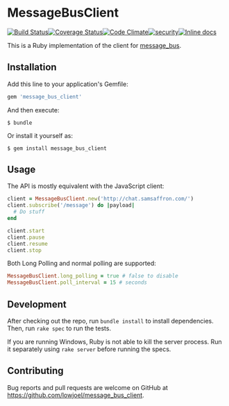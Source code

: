 # MessageBusClient
[![Build Status](https://travis-ci.org/lowjoel/message_bus_client.svg?branch=master)](https://travis-ci.org/lowjoel/message_bus_client)[![Coverage Status](https://coveralls.io/repos/github/lowjoel/message_bus_client/badge.svg?branch=master)](https://coveralls.io/github/lowjoel/message_bus_client?branch=master)[![Code Climate](https://codeclimate.com/github/lowjoel/message_bus_client/badges/gpa.svg)](https://codeclimate.com/github/lowjoel/message_bus_client)[![security](https://hakiri.io/github/lowjoel/message_bus_client/master.svg)](https://hakiri.io/github/lowjoel/message_bus_client/master)[![Inline docs](http://inch-ci.org/github/lowjoel/message_bus_client.svg?branch=master)](http://inch-ci.org/github/lowjoel/message_bus_client)

This is a Ruby implementation of the client for
[message_bus](https://github.com/samsaffron/message_bus).

## Installation

Add this line to your application's Gemfile:

```ruby
gem 'message_bus_client'
```

And then execute:

    $ bundle

Or install it yourself as:

    $ gem install message_bus_client

## Usage

The API is mostly equivalent with the JavaScript client:

```ruby
client = MessageBusClient.new('http://chat.samsaffron.com/')
client.subscribe('/message') do |payload|
  # Do stuff
end

client.start
client.pause
client.resume
client.stop
```

Both Long Polling and normal polling are supported:

```ruby
MessageBusClient.long_polling = true # false to disable
MessageBusClient.poll_interval = 15 # seconds
```

## Development

After checking out the repo, run `bundle install` to install dependencies. Then, run `rake spec` to
run the tests.

If you are running Windows, Ruby is not able to kill the server process. Run it separately using
`rake server` before running the specs.

## Contributing

Bug reports and pull requests are welcome on GitHub at
https://github.com/lowjoel/message_bus_client.

